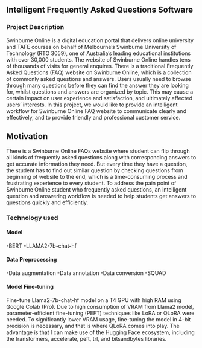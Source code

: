 ## Intelligent Frequently Asked Questions Software


### Project Description
Swinburne Online is a digital education portal that delivers online university and TAFE courses on behalf of Melbourne’s Swinburne University of Technology
(RTO 3059), one of Australia’s leading educational institutions with over 30,000 students. The website of Swinburne Online handles tens of thousands of visits for
general enquires. There is a traditional Frequently Asked Questions (FAQ) website on Swinburne Online, which is a collection of commonly asked questions
and answers. Users usually need to browse through many questions before they can find the answer they are looking for, whilst questions and answers are
organized by topic. This may cause a certain impact on user experience and satisfaction, and ultimately affected users’ interests. In this project, we would like
to provide an intelligent workflow for Swinburne Online FAQ website to communicate clearly and effectively, and to provide friendly and professional customer service.


## Motivation
There is a Swinburne Online FAQs website where student can flip through all kinds of frequently asked questions along with corresponding answers to get accurate information they need. 
But every time they have a question, the student has to find out similar question by checking questions from beginning of website to the end, which is a time-consuming process and frustrating experience to every student. 
To address the pain point of Swinburne Online student who frequently asked questions, an intelligent question and answering workflow is needed to help students get answers to questions quickly and efficiently.


### Technology used
#### Model
-BERT
-LLAMA2-7b-chat-hf

#### Data Preprocessing
-Data augmentation
-Data annotation
-Data conversion
-SQUAD

#### Model Fine-tuning
Fine-tune Llama2-7b-chat-hf model on a T4 GPU with high RAM using Google Colab (Pro). Due to high consumption of VRAM from Llama2 model, parameter-efficient fine-tuning (PEFT) techniques like LoRA or QLoRA were needed. 
To significantly lower VRAM usage, fine-tuning the model in 4-bit precision is necessary, and that is where QLoRA comes into play. 
The advantage is that I can make use of the Hugging Face ecosystem, including the transformers, accelerate, peft, trl, and bitsandbytes libraries.

